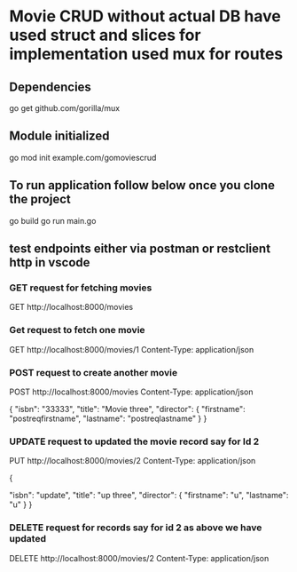 # Movie CRUD without actual DB have used  struct and slices for implementation used mux for routes

## Dependencies  
go get github.com/gorilla/mux

## Module initialized
go mod init example.com/gomoviescrud

## To run application follow below once you clone the project
go build
go run main.go 

## test endpoints either via postman or restclient http in vscode 
### GET request for fetching movies
GET http://localhost:8000/movies 

### Get request to fetch one movie
GET http://localhost:8000/movies/1
Content-Type: application/json


### POST request to create another movie
POST http://localhost:8000/movies
Content-Type: application/json

{
 "isbn": "33333",
  "title": "Movie three",
  "director": {
    "firstname": "postreqfirstname",
    "lastname": "postreqlastname"
  }
}

### UPDATE request to updated the movie record say for Id 2
PUT http://localhost:8000/movies/2
Content-Type: application/json

{
  
  "isbn": "update",
  "title": "up three",
  "director": {
    "firstname": "u",
    "lastname": "u"
  }
}

### DELETE request for records say for id 2 as above we have updated
DELETE http://localhost:8000/movies/2
Content-Type: application/json
